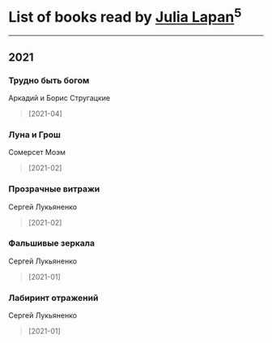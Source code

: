 # List of books read by [Julia Lapan](https://soundcloud.com/julia-lapan-741189633)<sup>5</sup>
---

## 2021

### Трудно быть богом
Аркадий и Борис Стругацкие
> [2021-04] 


### Луна и Грош
Сомерсет Моэм
> [2021-02] 


### Прозрачные витражи
Сергей Лукьяненко
> [2021-02] 


### Фальшивые зеркала
Сергей Лукьяненко
> [2021-01] 


### Лабиринт отражений
Сергей Лукьяненко
> [2021-01] 



